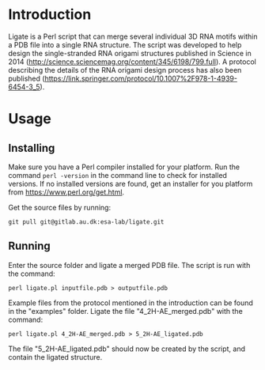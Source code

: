 # Introduction
Ligate is a Perl script that can merge several individual 3D RNA motifs within a PDB file into a single RNA structure. The script was developed to help design the single-stranded RNA origami structures published in Science in 2014 (http://science.sciencemag.org/content/345/6198/799.full). A protocol describing the details of the RNA origami design process has also been published (https://link.springer.com/protocol/10.1007%2F978-1-4939-6454-3_5).
# Usage
## Installing
Make sure you have a Perl compiler installed for your platform. Run the command `perl -version` in the command line to check for installed versions. If no installed versions are found, get an installer for you platform from https://www.perl.org/get.html.

Get the source files by running:
```
git pull git@gitlab.au.dk:esa-lab/ligate.git
```
## Running
Enter the source folder and ligate a merged PDB file. The script is run with the command:
```
perl ligate.pl inputfile.pdb > outputfile.pdb
```
Example files from the protocol mentioned in the introduction can be found in the "examples" folder. Ligate the file "4_2H-AE_merged.pdb" with the command:
```
perl ligate.pl 4_2H-AE_merged.pdb > 5_2H-AE_ligated.pdb
```
The file "5_2H-AE_ligated.pdb" should now be created by the script, and contain the ligated structure.
